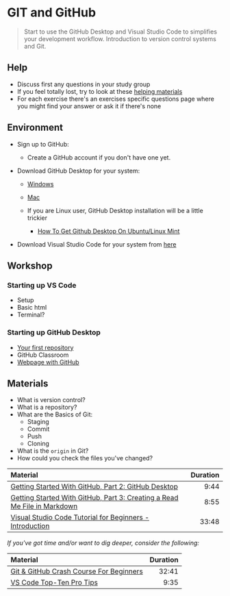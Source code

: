 # GIT and GitHub

> Start to use the GitHub Desktop and Visual Studio Code to simplifies your development workflow.
> Introduction to version control systems and Git.

## Help

- Discuss first any questions in your study group
- If you feel totally lost, try to look at these [helping materials](#materials)
- For each exercise there's an exercises specific questions page where you might find your answer or ask it if there's none

## Environment

- Sign up to GitHub:
  - Create a GitHub account if you don't have one yet.

- Download GitHub Desktop for your system:
  - [Windows](https://central.github.com/deployments/desktop/desktop/latest/win32)
  - [Mac](https://central.github.com/deployments/desktop/desktop/latest/darwin)

  - If you are Linux user, GitHub Desktop installation will be a little trickier
    - [How To Get Github Desktop On Ubuntu/Linux Mint](https://youtu.be/Ed_k_pZ4LoY)

- Download Visual Studio Code for your system from [here](https://code.visualstudio.com/download)

## Workshop

### Starting up VS Code

- Setup
- Basic html
- Terminal?

### Starting up GitHub Desktop

- [Your first repository](./exercises/git-first-repository.md)
- GitHub Classroom
- [Webpage with GitHub](./exercises/git-github-io.md)

## Materials

- What is version control?
- What is a repository?
- What are the Basics of Git:
  - Staging
  - Commit
  - Push
  - Cloning
- What is the `origin` in Git?
- How could you check the files you've changed?

| Material                                                                                                       |         Duration |
| :--------------------------------------------------------------------------------------------------------------| ---------------: |
| [Getting Started With GitHub, Part 2: GitHub Desktop](https://youtu.be/ci3W1T88mzw)                            |             9:44 |
| [Getting Started With GitHub, Part 3: Creating a Read Me File in Markdown](https://youtu.be/yXY3f9jw7fg)       |             8:55 |
| [Visual Studio Code Tutorial for Beginners - Introduction](https://youtu.be/VqCgcpAypFQ)                       |            33:48 |

*If you've got time and/or want to dig deeper, consider the following:*

| Material                                                                                             | Duration |
| :--------------------------------------------------------------------------------------------------- | -------: |
| [Git & GitHub Crash Course For Beginners](https://www.youtube.com/watch?v=SWYqp7iY_Tc)               |    32:41 |
| [VS Code Top-Ten Pro Tips](https://youtu.be/u21W_tfPVrY)                                             |     9:35 |
